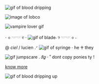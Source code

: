   ![gif of blood dripping](https://media.discordapp.net/attachments/1137180912229040150/1209294596547280976/f9e87726.gif?ex=65e6665b&is=65d3f15b&hm=87e39eec09525d6f605e082c1833983b548d98e7c3e568aa33c0b830d1abcb14&=&width=2000&height=48)

![image of lobco](https://media.discordapp.net/attachments/1137180912229040150/1210681800322711562/Untitled168_20240223221647.png?ex=65eb724a&is=65d8fd4a&hm=99412eb040be4b6893fa1b6ab8d89f20f962c11524b85e0542e64ad090fb4803&=&format=webp&quality=lossless&width=700&height=500)

![vampire lover gif](https://media.discordapp.net/attachments/1137180912229040150/1209294703904825464/7ce87f0b.gif?ex=65e66675&is=65d3f175&hm=9869afc86d3895aa129d40e797e1b70fb5172e8b196d276f7d46d27df0cfeae3&=&width=4000&height=60)

 ⋅                      ⟡ 𓎟𓎟 ୧ ‧ ![gif of blade](https://media.discordapp.net/attachments/1137180912229040150/1195477092993871882/caf4075a.gif?ex=65e2464d&is=65cfd14d&hm=93246fb59f4d50abcfdc6bdf120026e66862a6a3d3148b9863c1b0b7b7dc2e88&=&width=40&height=40)⋅ ୨ 𓎟𓎟 ⟡                 ⋅

 @ *ciel* / lucien .ᐟ
![gif of syringe](https://media.discordapp.net/attachments/1137180912229040150/1209294597285617674/d96ca885.gif?ex=65e6665b&is=65d3f15b&hm=6a2685dae0952417854303594eb9a985f20d779a9a258f24bc62857214b18cce&=&width=40&height=40)
   ⋅                           he ♰ they

  ![gif jumpscare](https://media.discordapp.net/attachments/1137180912229040150/1195477093316829324/91efdbd6.gif?ex=65e2464d&is=65cfd14d&hm=44982e47595514d0cee605d496cb8da750a1372e4d0baf2c0727b8ff05debe43&=&width=40&height=40) .          𝜗𝜚   ‧     ˚ dont copy ponies ty ! 
                              
  [know more](https://rentry.co/welcciel) 
   
![gif of blood dripping up](https://media.discordapp.net/attachments/1137180912229040150/1209294596933419068/115a052a.gif?ex=65e6665b&is=65d3f15b&hm=1e1cdaca39a521e74f148368fe4f23b100cdad251463fe0d5648816b2367190c&=&width=2000&height=44)
